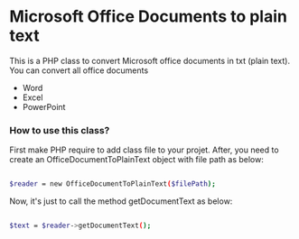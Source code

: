 # Microsoft Office Documents to plain text

This is a PHP class to convert Microsoft office documents in txt (plain text). You can convert all office documents
  - Word
  - Excel
  - PowerPoint

### How to use this class?

First make PHP require to add class file to your projet. After, you need to create an OfficeDocumentToPlainText object with file path as below:

```sh

$reader = new OfficeDocumentToPlainText($filePath); 

```
Now, it's just to call the method getDocumentText as below:

```sh

$text = $reader->getDocumentText();

```

